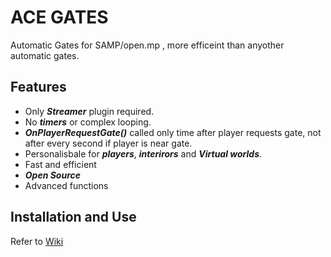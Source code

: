 # ACE GATES

Automatic Gates for SAMP/open.mp , more efficeint than anyother automatic gates.


## Features

- Only ***Streamer*** plugin required.
- No ***timers*** or complex looping.
- ***OnPlayerRequestGate()*** called only time after player requests gate, not after every second if player is near gate.
- Personalisbale for ***players***, ***interirors*** and ***Virtual worlds***.
- Fast and efficient
-  ***Open Source***
- Advanced functions

## Installation and Use
Refer to [Wiki](https://github.com/AceAbhishekOfficial/aGates-samp/wiki)
